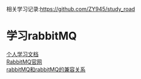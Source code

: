 相关学习记录:https://github.com/ZY945/study_road
# 学习rabbitMQ
[个人学习文档](https://www.yuque.com/zhangyang.com/tuiv0m/ww6f5f)  
[RabbitMQ官网](https://www.rabbitmq.com/)  
[rabbitMQ和rabbitMQ的兼容关系](https://www.rabbitmq.com/which-erlang.html)